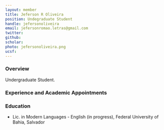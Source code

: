 ```yaml
---
layout: member
title: Jeferson R Oliveira
position: Undegraduate Student
handle: jefersonoliveira
email: jefersonromao.letras@gmail.com 
twitter:
github:
scholar: 
photo: jefersonoliveira.png
ucsf: 
---
```


### Overview

Undergraduate Student.

### Experience and Academic Appointments

### Education

- Lic. in Modern Languages - English (in progress), Federal University of Bahia, Salvador
